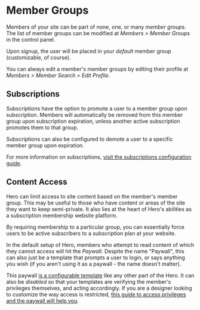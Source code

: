 # Member Groups

Members of your site can be part of none, one, or many *member groups*.  The list of member groups can be modified at *Members > Member Groups* in the control panel.

Upon signup, the user will be placed in your *default* member group (customizable, of course).

You can always edit a member's member groups by editing their profile at *Members > Member Search > Edit Profile*.

## Subscriptions

Subscriptions have the option to promote a user to a member group upon subscription.  Members will automatically be removed from this member group upon subscription expiration, unless another active subscription promotes them to that group.

Subscriptions can also be configured to demote a user to a specific member group upon expiration.

For more information on subscriptions, [visit the subscriptions configuration guide](/docs/configuration/subscriptions.md).

## Content Access

Hero can limit access to site content based on the member's member group.  This may be useful to those who have content or areas of the site they want to keep semi-private.  It also lies at the heart of Hero's abilities as a subscription membership website platform.

By requiring membership to a particular group, you can essentially force users to be active subscribers to a subscription plan at your website.

In the default setup of Hero, members who attempt to read content of which they cannot access will hit the *Paywall*.  Despite the name "Paywall", this can also just be a template that prompts a user to login, or says anything you wish (if you aren't using it as a paywall - the name doesn't matter).

This paywall [is a configurable template](/docs/designers/reference/paywall_privileges.md) like any other part of the Hero.  It can also be *disabled* so that your templates are verifying the member's privileges themselves, and acting accordingly.  If you are a designer looking to customize the way access is restricted, [this guide to access privileges and the paywall will help you](/docs/designers/reference/paywall_privileges.md).

